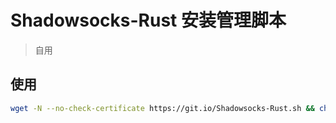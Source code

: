 # Shadowsocks-Rust 安装管理脚本
> 自用
## 使用

```bash
wget -N --no-check-certificate https://git.io/Shadowsocks-Rust.sh && chmod +x Shadowsocks-Rust.sh && ./Shadowsocks-Rust.sh
```
